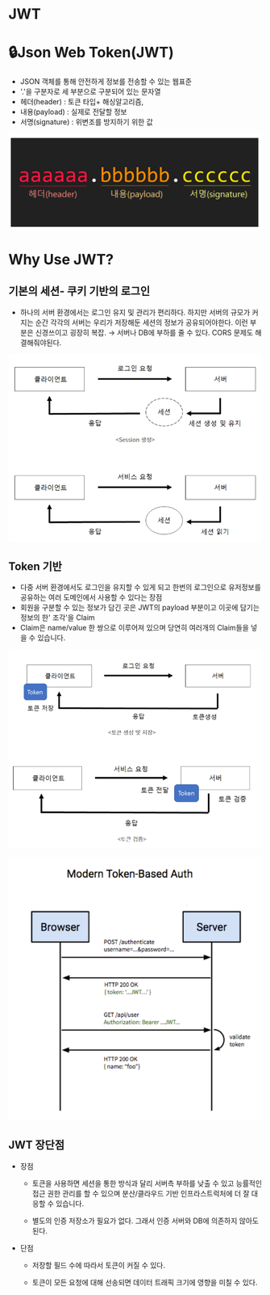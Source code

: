 # JWT

# 🔒Json Web Token(JWT)

- JSON 객체를 통해 안전하게 정보를 전송할 수 있는 웹표준
- '.'을 구분자로 세 부분으로 구분되어 있는 문자열
- 헤더(header) : 토큰 타입+ 해싱알고리즘,
- 내용(payload) : 실제로 전달할 정보
- 서명(signature) : 위변조를 방지하기 위한 값

![image/jwt.png](image/jwt.png)

# Why Use JWT?

## 기본의 세션- 쿠키 기반의 로그인

- 하나의 서버 환경에서는 로그인 유지 및 관리가 편리하다. 하지만 서버의 규모가 커지는 순간 각각의 서버는 우리가 저장해둔 세션의 정보가 공유되어야한다. 이런 부분은 신경쓰이고 굉장히 복잡. → 서버나 DB에 부하를 줄 수 있다. CORS 문제도 해결해줘야된다.

![image/jwt1.png](image/jwt1.png)

## Token 기반

- 다중 서버 환경에서도 로그인을 유지할 수 있게 되고 한번의 로그인으로 유저정보를 공유하는 여러 도메인에서 사용할 수 있다는 장점
- 회원을 구분할 수 있는 정보가 담긴 곳은 JWT의 payload 부분이고 이곳에 담기는 정보의 한' 조각'을 Claim
- Claim은 name/value 한 쌍으로 이루어져 있으며 당연히 여러개의 Claim들을 넣을 수 있습니다.

![image/jwt2.png](image/jwt2.png)

![image/jwt3.png](image/jwt3.png)

## JWT 장단점

- 장점
  - 토큰을 사용하면 세션을 통한 방식과 달리 서버측 부하를 낮출 수 있고 능률적인 접근 권한 관리를 할 수 있으며 분산/클라우드 기반 인프라스트럭처에 더 잘 대응할 수 있습니다.

  - 별도의 인증 저장소가 필요가 없다. 그래서 인증 서버와 DB에 의존하지 않아도 된다. 

- 단점
  - 저장할 필드 수에 따라서 토큰이 커질 수 있다.

  - 토큰이 모든 요청에 대해 선송되면 데이터 트래픽 크기에 영향을 미칠 수 있다.
